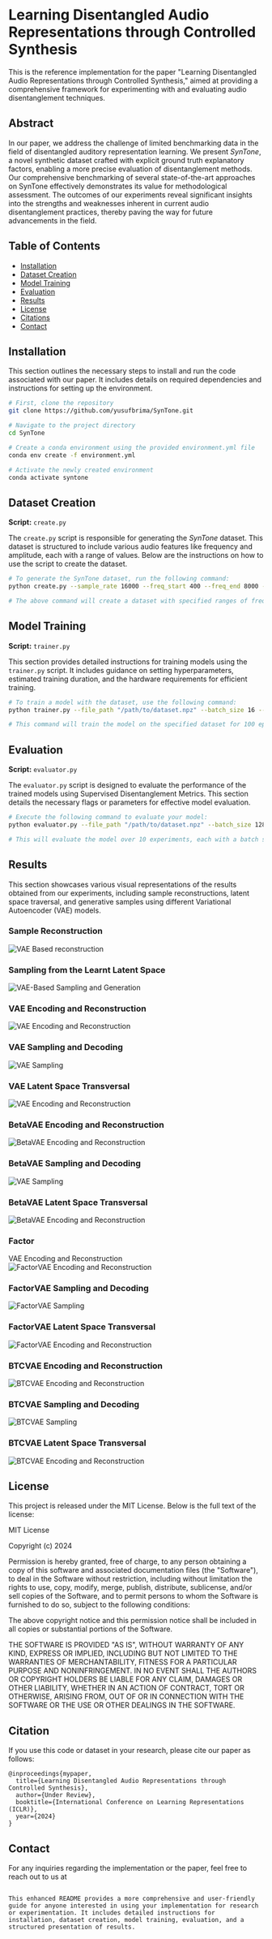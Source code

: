 # Learning Disentangled Audio Representations through Controlled Synthesis

This is the reference implementation for the paper "Learning Disentangled Audio Representations through Controlled Synthesis," aimed at providing a comprehensive framework for experimenting with and evaluating audio disentanglement techniques.

## Abstract
In our paper, we address the challenge of limited benchmarking data in the field of disentangled auditory representation learning. We present *SynTone*, a novel synthetic dataset crafted with explicit ground truth explanatory factors, enabling a more precise evaluation of disentanglement methods. Our comprehensive benchmarking of several state-of-the-art approaches on SynTone effectively demonstrates its value for methodological assessment. The outcomes of our experiments reveal significant insights into the strengths and weaknesses inherent in current audio disentanglement practices, thereby paving the way for future advancements in the field.

## Table of Contents
- [Installation](#installation)
- [Dataset Creation](#dataset-creation)
- [Model Training](#model-training)
- [Evaluation](#evaluation)
- [Results](#results)
- [License](#license)
- [Citations](#citations)
- [Contact](#contact)

## Installation

This section outlines the necessary steps to install and run the code associated with our paper. It includes details on required dependencies and instructions for setting up the environment.

```bash
# First, clone the repository
git clone https://github.com/yusufbrima/SynTone.git

# Navigate to the project directory
cd SynTone

# Create a conda environment using the provided environment.yml file
conda env create -f environment.yml

# Activate the newly created environment
conda activate syntone
```

## Dataset Creation

**Script:** `create.py`

The `create.py` script is responsible for generating the *SynTone* dataset. This dataset is structured to include various audio features like frequency and amplitude, each with a range of values. Below are the instructions on how to use the script to create the dataset.

```bash
# To generate the SynTone dataset, run the following command:
python create.py --sample_rate 16000 --freq_start 400 --freq_end 8000 --num_freqs 100 --amp_start 0.1 --amp_end 1.0 --num_amps 10 --file_path "/path/to/dataset.npz"

# The above command will create a dataset with specified ranges of frequency and amplitude, sampled at 16kHz.
```

## Model Training

**Script:** `trainer.py`

This section provides detailed instructions for training models using the `trainer.py` script. It includes guidance on setting hyperparameters, estimated training duration, and the hardware requirements for efficient training.

```bash
# To train a model with the dataset, use the following command:
python trainer.py --file_path "/path/to/dataset.npz" --batch_size 16 --epochs 100 --latent_dim 8

# This command will train the model on the specified dataset for 100 epochs with a batch size of 16 and a latent dimension size of 8.
```

## Evaluation

**Script:** `evaluator.py`

The `evaluator.py` script is designed to evaluate the performance of the trained models using Supervised Disentanglement Metrics. This section details the necessary flags or parameters for effective model evaluation.

```bash
# Execute the following command to evaluate your model:
python evaluator.py --file_path "/path/to/dataset.npz" --batch_size 128 --num_experiments 10 --latent_dim 8

# This will evaluate the model over 10 experiments, each with a batch size of 128 and a latent dimension of 8.
```

## Results

This section showcases various visual representations of the results obtained from our experiments, including sample reconstructions, latent space traversal, and generative samples using different Variational Autoencoder (VAE) models.

### Sample Reconstruction 

![VAE Based reconstruction](Figures/Original_vs_Reconstructed.gif)

### Sampling from the Learnt Latent Space

![VAE-Based Sampling and Generation ](Figures/Generated_Samples.gif)

### VAE Encoding and Reconstruction
![VAE Encoding and Reconstruction](Figures/Original_vs_Reconstructed_VAE.png)

### VAE Sampling and Decoding
![VAE Sampling](Figures/Generated_sample_VAE.png)

### VAE Latent Space Transversal
![VAE Encoding and Reconstruction](Figures/VAE_Latent_Space_Interpolation.png)

### BetaVAE Encoding and Reconstruction
![BetaVAE Encoding and Reconstruction](Figures/Original_vs_Reconstructed_BetaVAE.png)

### BetaVAE Sampling and Decoding
![VAE Sampling](Figures/Generated_sample_BetaVAE.png)

### BetaVAE Latent Space Transversal
![BetaVAE Encoding and Reconstruction](Figures/BetaVAE_Latent_Space_Interpolation.png)

### Factor

VAE Encoding and Reconstruction
![FactorVAE Encoding and Reconstruction](Figures/Original_vs_Reconstructed_FactorVAE.png)

### FactorVAE Sampling and Decoding
![FactorVAE Sampling](Figures/Generated_sample_FactorVAE.png)

### FactorVAE Latent Space Transversal
![FactorVAE Encoding and Reconstruction](Figures/FactorVAE_Latent_Space_Interpolation.png)

### BTCVAE Encoding and Reconstruction
![BTCVAE Encoding and Reconstruction](Figures/Original_vs_Reconstructed_BTCVAE.png)

### BTCVAE Sampling and Decoding
![BTCVAE Sampling](Figures/Generated_sample_BTCVAE.png)

### BTCVAE Latent Space Transversal
![BTCVAE Encoding and Reconstruction](Figures/BTCVAE_Latent_Space_Interpolation.png)


## License

This project is released under the MIT License. Below is the full text of the license:

MIT License

Copyright (c) 2024 

Permission is hereby granted, free of charge, to any person obtaining a copy
of this software and associated documentation files (the "Software"), to deal
in the Software without restriction, including without limitation the rights
to use, copy, modify, merge, publish, distribute, sublicense, and/or sell
copies of the Software, and to permit persons to whom the Software is
furnished to do so, subject to the following conditions:

The above copyright notice and this permission notice shall be included in all
copies or substantial portions of the Software.

THE SOFTWARE IS PROVIDED "AS IS", WITHOUT WARRANTY OF ANY KIND, EXPRESS OR
IMPLIED, INCLUDING BUT NOT LIMITED TO THE WARRANTIES OF MERCHANTABILITY,
FITNESS FOR A PARTICULAR PURPOSE AND NONINFRINGEMENT. IN NO EVENT SHALL THE
AUTHORS OR COPYRIGHT HOLDERS BE LIABLE FOR ANY CLAIM, DAMAGES OR OTHER
LIABILITY, WHETHER IN AN ACTION OF CONTRACT, TORT OR OTHERWISE, ARISING FROM,
OUT OF OR IN CONNECTION WITH THE SOFTWARE OR THE USE OR OTHER DEALINGS IN THE
SOFTWARE.


## Citation

If you use this code or dataset in your research, please cite our paper as follows:

```
@inproceedings{mypaper,
  title={Learning Disentangled Audio Representations through Controlled Synthesis},
  author={Under Review},
  booktitle={International Conference on Learning Representations (ICLR)},
  year={2024}
}
```

## Contact

For any inquiries regarding the implementation or the paper, feel free to reach out to us at 
<!-- [contact_email@example.com](mailto:contact_email@example.com). -->
```

This enhanced README provides a more comprehensive and user-friendly guide for anyone interested in using your implementation for research or experimentation. It includes detailed instructions for installation, dataset creation, model training, evaluation, and a structured presentation of results.